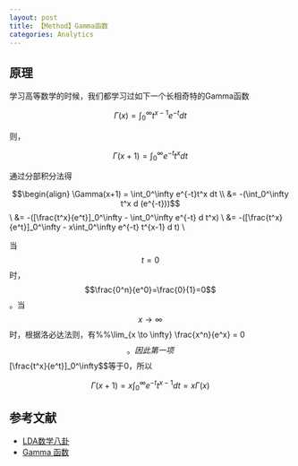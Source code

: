```yaml
---
layout: post
title: 【Method】Gamma函数
categories: Analytics
---
```


## 原理

学习高等数学的时候，我们都学习过如下一个长相奇特的Gamma函数

$$\Gamma (x) = \int_0^\infty t^{x-1} e^{-t} dt$$

则，

$$\Gamma (x+1) = \int_0^\infty e^{-t}t^x dt$$

通过分部积分法得

$$\begin{align}
\Gamma(x+1) = \int_0^\infty e^{-t}t^x dt \\
&= -(\int_0^\infty t^x d (e^{-t}))$$ \\
&= -([\frac{t^x}{e^t}]_0^\infty - \int_0^\infty e^{-t} d t^x) \\
&= -([\frac{t^x}{e^t}]_0^\infty - x\int_0^\infty e^{-t} t^{x-1} d t) \\

当$$t=0$$时，$$\frac{0^n}{e^0}=\frac{0}{1}=0$$。当$$x \to \infty$$时，根据洛必达法则，有%%\lim_{x \to \infty} \frac{x^n}{e^x} = 0$$。因此第一项$$[\frac{t^x}{e^t}]_0^\infty$$等于0，所以

$$\Gamma(x+1) = x\int_0^\infty e^{-t} t^{x-1} d t = x\Gamma(x)$$




## 参考文献

- [LDA数学八卦](http://www.flickering.cn/数学之美/2014/06/lda数学八卦lda-文本建模/)
- [Gamma 函数](https://blog.csdn.net/robinsonmhj/article/details/23730389)